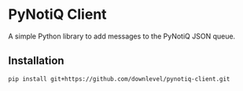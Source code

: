 # PyNotiQ Client

A simple Python library to add messages to the PyNotiQ JSON queue.

## Installation

```sh
pip install git+https://github.com/downlevel/pynotiq-client.git

